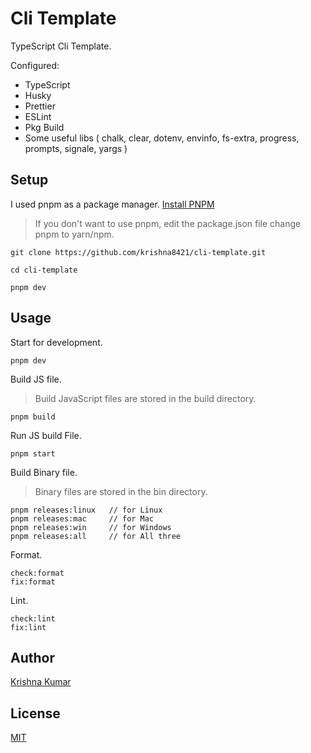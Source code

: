 # Cli Template
TypeScript Cli Template.

Configured:
- TypeScript
- Husky
- Prettier
- ESLint
- Pkg Build
- Some useful libs (
    chalk,
    clear,
    dotenv,
    envinfo,
    fs-extra,
    progress,
    prompts,
    signale,
    yargs
)

## Setup

I used pnpm as a package manager. [Install PNPM](https://pnpm.io/installation)

> If you don't want to use pnpm, edit the package.json file change pnpm to yarn/npm.

```
git clone https://github.com/krishna8421/cli-template.git

cd cli-template

pnpm dev
```

## Usage

Start for development.
```
pnpm dev
```

Build JS file.
> Build JavaScript files are stored in the build directory.
```
pnpm build
```

Run JS build File.
```
pnpm start
```

Build Binary file.
> Binary files are stored in the bin directory.
```
pnpm releases:linux   // for Linux
pnpm releases:mac     // for Mac
pnpm releases:win     // for Windows
pnpm releases:all     // for All three
```

Format.
```
check:format
fix:format
```

Lint.
```
check:lint
fix:lint
```

## Author

[Krishna Kumar](https://github.com/krishna8421)

## License

[MIT](https://github.com/krishna8421/cli-template/blob/main/LICENSE)

